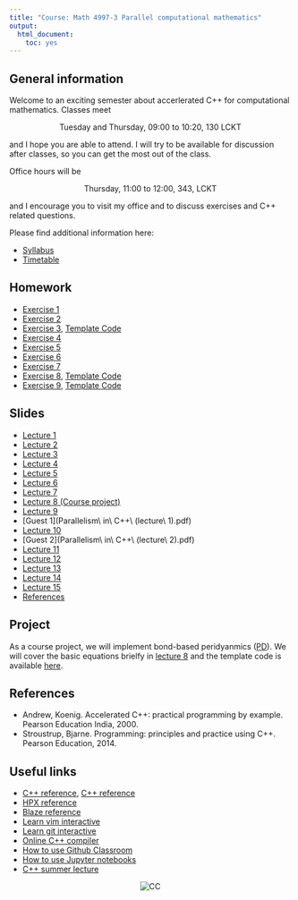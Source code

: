 ```yaml
---
title: "Course: Math 4997-3 Parallel computational mathematics"
output:
  html_document:
    toc: yes
---
```


## General information

Welcome to an exciting semester about accerlerated C++ for computational mathematics. Classes meet

<center>Tuesday and Thursday, 09:00 to 10:20, 130 LCKT</center>

and I hope you are able to attend. I will try to be available for discussion after classes, so you can get the most out of the class. 

Office hours will be 

<center> Thursday, 11:00 to 12:00, 343, LCKT</center> 

and I encourage you to visit my office and to discuss exercises and C++ related questions. 


Please find additional information here:

* [Syllabus](syllabus.pdf)
* [Timetable](timetable.pdf)

## Homework

* [Exercise 1](exercise1.pdf)
* [Exercise 2](exercise2.pdf)
* [Exercise 3](exercise3.pdf), [Template Code](https://github.com/diehlpkteaching/N-Body)
* [Exercise 4](exercise4.pdf)
* [Exercise 5](exercise5.pdf)
* [Exercise 6](exercise6.pdf)
* [Exercise 7](exercise7.pdf)
* [Exercise 8](exercise8.pdf), [Template Code](https://github.com/diehlpkteaching/StencilLocaltoRemote/blob/master/Stencil2.ipynb)
* [Exercise 9](exercise9.pdf), [Template Code](https://github.com/diehlpkteaching/StencilLocaltoRemote/blob/master/Stencil4.ipynb)

## Slides

* [Lecture 1](lecture1.pdf)
* [Lecture 2](lecture2.pdf)
* [Lecture 3](lecture3.pdf)
* [Lecture 4](lecture4.pdf)
* [Lecture 5](lecture5.pdf)
* [Lecture 6](lecture6.pdf)
* [Lecture 7](lecture7.pdf)
* [Lecture 8 (Course project)](lecture8.pdf) 
* [Lecture 9](lecture9.pdf)
* [Guest 1](Parallelism\ in\ C++\ \(lecture\ 1\).pdf)
* [Lecture 10](lecture10.pdf)
* [Guest 2](Parallelism\ in\ C++\ \(lecture\ 2\).pdf)
* [Lecture 11](lecture11.pdf)
* [Lecture 12](lecture12.pdf)
* [Lecture 13](lecture13.pdf)
* [Lecture 14](lecture14.pdf)
* [Lecture 15](lecture15.pdf)
* [References](list.pdf)
    
## Project

As a course project, we will implement bond-based peridyanmics ([PD](https://en.wikipedia.org/wiki/peridynamics)). We will cover the basic equations brielfy in [lecture 8](lecture8.pdf) and the template code is available [here](https://github.com/diehlpkteaching/PD).

## References

* Andrew, Koenig. Accelerated C++: practical programming by example. Pearson Education India, 2000.
* Stroustrup, Bjarne. Programming: principles and practice using C++. Pearson Education, 2014.

## Useful links 

* [C++ reference](https://en.cppreference.com/w/), [C++ reference](http://www.cplusplus.com/reference/)
* [HPX reference](https://stellar-group.github.io/hpx/docs/sphinx/latest/html/index.html)
* [Blaze reference](https://bitbucket.org/blaze-lib/blaze/wiki/Getting_Started)
* [Learn vim interactive](https://www.openvim.com/)
* [Learn git interactive](https://learngitbranching.js.org/)
* [Online C++ compiler](https://wandbox.org/)
* [How to use Github Classroom](https://www.diehlpk.de/blog/githubclassroom/)
* [How to use Jupyter notebooks](https://www.diehlpk.de/blog/jupyter-notebooks/)
* [C++ summer lecture](https://www.diehlpk.de/blog/cpp-lectures/)

<p style="text-align:center;"> <img src="https://mirrors.creativecommons.org/presskit/buttons/80x15/svg/by-nc-nd.svg" alt="CC"> </p>


